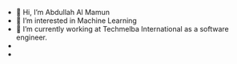 - 👋 Hi, I’m Abdullah Al Mamun
- 👀 I’m interested in Machine Learning
- 🌱 I’m currently working at Techmelba International as a software engineer.
- 
- 

<!---
mamunkhan405/mamunkhan405 is a ✨ special ✨ repository because its `README.md` (this file) appears on your GitHub profile.
You can click the Preview link to take a look at your changes.
--->
